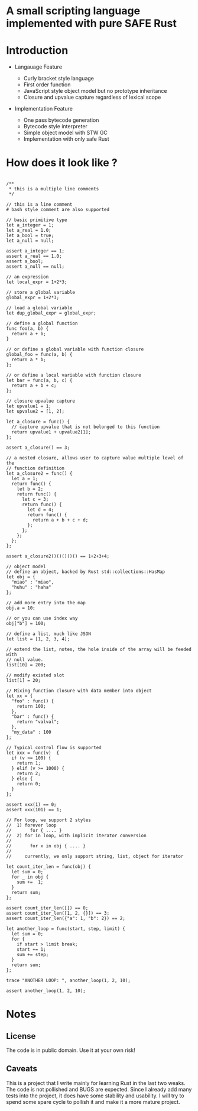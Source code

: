 # A small scripting language implemented with pure SAFE Rust

# Introduction

- Langauage Feature
  - Curly bracket style language
  - First order function
  - JavaScript style object model but no prototype inheritance
  - Closure and upvalue capture regardless of lexical scope

- Implementation Feature
  - One pass bytecode generation
  - Bytecode style interpreter
  - Simple object model with STW GC
  - Implementation with only safe Rust

# How does it look like ?

````

/**
 * this is a multiple line comments
 */

// this is a line comment
# bash style comment are also supported

// basic primitive type
let a_integer = 1;
let a_real = 1.0;
let a_bool = true;
let a_null = null;

assert a_integer == 1;
assert a_real == 1.0;
assert a_bool;
assert a_null == null;

// an expression
let local_expr = 1+2*3;

// store a global variable
global_expr = 1+2*3;

// load a global variable
let dup_global_expr = global_expr;

// define a global function
func foo(a, b) {
  return a + b;
}

// or define a global variable with function closure
global_foo = func(a, b) {
  return a * b;
};

// or define a local variable with function closure
let bar = func(a, b, c) {
  return a + b + c;
};

// closure upvalue capture
let upvalue1 = 1;
let upvalue2 = [1, 2];

let a_closure = func() {
  // capture upvalue that is not belonged to this function
  return upvalue1 + upvalue2[1];
};

assert a_closure() == 3;

// a nested closure, allows user to capture value multiple level of the
// function definition
let a_closure2 = func() {
  let a = 1;
  return func() {
    let b = 2;
    return func() {
      let c = 3;
      return func() {
        let d = 4;
        return func() {
          return a + b + c + d;
        };
      };
    };
  };
};

assert a_closure2()()()()() == 1+2+3+4;

// object model
// define an object, backed by Rust std::collections::HasMap
let obj = {
  "miao" : "miao",
  "huhu" : "haha"
};

// add more entry into the map
obj.a = 10;

// or you can use index way
obj["b"] = 100;

// define a list, much like JSON
let list = [1, 2, 3, 4];

// extend the list, notes, the hole inside of the array will be feeded with
// null value.
list[10] = 200;

// modify existed slot
list[1] = 20;

// Mixing function closure with data member into object
let xx = {
  "foo" : func() {
    return 100;
  },
  "bar" : func() {
    return "valval";
  },
  "my_data" : 100
};

// Typical control flow is supported
let xxx = func(v)  {
  if (v >= 100) {
    return 1;
  } elif (v >= 1000) {
    return 2;
  } else {
    return 0;
  }
};

assert xxx(1) == 0;
assert xxx(101) == 1;

// For loop, we support 2 styles
//  1) forever loop
//       for { .... }
//  2) for in loop, with implicit iterator conversion
//
//       for x in obj { .... }
//
//     currently, we only support string, list, object for iterator

let count_iter_len = func(obj) {
  let sum = 0;
  for _ in obj {
    sum +=  1;
  }
  return sum;
};

assert count_iter_len([]) == 0;
assert count_iter_len([1, 2, {}]) == 3;
assert count_iter_len({"a": 1, "b": 2}) == 2;

let another_loop = func(start, step, limit) {
  let sum = 0;
  for {
    if start > limit break;
    start += 1;
    sum += step;
  }
  return sum;
};

trace "ANOTHER LOOP: ", another_loop(1, 2, 10);

assert another_loop(1, 2, 10);

````

# Notes

## License
The code is in public domain. Use it at your own risk!

## Caveats

This is a project that I write mainly for learning Rust in the last two weaks. The code is not 
pollished and BUGS are expected. Since I already add many tests into the project, it does have
some stability and usability. I will try to spend some spare cycle to pollish it and make it a
more mature project.
